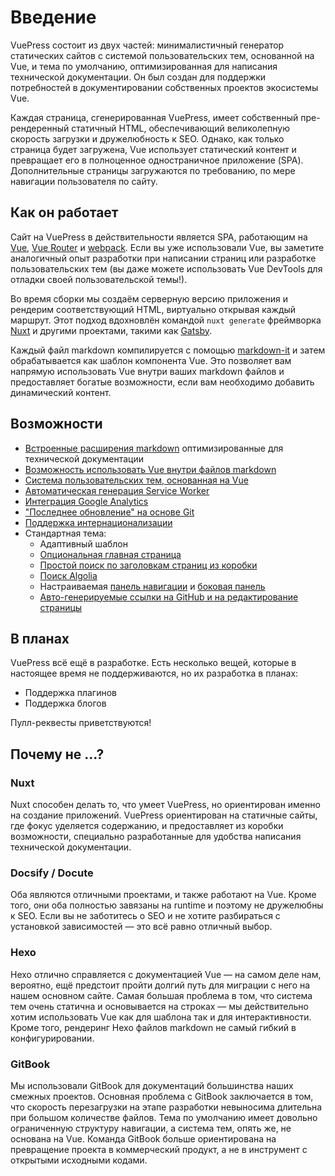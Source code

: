 # Введение

<Bit/>

VuePress состоит из двух частей: минималистичный генератор статических сайтов с системой пользовательских тем, основанной на Vue, и тема по умолчанию, оптимизированная для написания технической документации. Он был создан для поддержки потребностей в документировании собственных проектов экосистемы Vue.

Каждая страница, сгенерированная VuePress, имеет собственный пре-рендеренный статичный HTML, обеспечивающий великолепную скорость загрузки и дружелюбность к SEO. Однако, как только страница будет загружена, Vue использует статический контент и превращает его в полноценное одностраничное приложение (SPA). Дополнительные страницы загружаются по требованию, по мере навигации пользователя по сайту.

## Как он работает

Сайт на VuePress в действительности является SPA, работающим на [Vue](http://vuejs.org/), [Vue Router](https://github.com/vuejs/vue-router) и [webpack](http://webpack.js.org/). Если вы уже использовали Vue, вы заметите аналогичный опыт разработки при написании страниц или разработке пользовательских тем (вы даже можете использовать Vue DevTools для отладки своей пользовательской темы!).

Во время сборки мы создаём серверную версию приложения и рендерим соответствующий HTML, виртуально открывая каждый маршрут. Этот подход вдохновлён командой `nuxt generate` фреймворка [Nuxt](https://nuxtjs.org/) и другими проектами, такими как [Gatsby](https://www.gatsbyjs.org/).

Каждый файл markdown компилируется с помощью [markdown-it](https://github.com/markdown-it/markdown-it) и затем обрабатывается как шаблон компонента Vue. Это позволяет вам напрямую использовать Vue внутри ваших markdown файлов и предоставляет богатые возможности, если вам необходимо добавить динамический контент.

## Возможности

- [Встроенные расширения markdown](./markdown.md) оптимизированные для технической документации
- [Возможность использовать Vue внутри файлов markdown](./using-vue.md)
- [Система пользовательских тем, основанная на Vue](./custom-themes.md)
- [Автоматическая генерация Service Worker](../config/README.md#serviceworker)
- [Интеграция Google Analytics](../config/README.md#ga)
- ["Последнее обновление" на основе Git](../default-theme-config/README.md#посnеднее-обновnение)
- [Поддержка интернационализации](./i18n.md)
- Стандартная тема:
  - Адаптивный шаблон
  - [Опциональная главная страница](../default-theme-config/README.md#гnавная-страница)
  - [Простой поиск по заголовкам страниц из коробки](../default-theme-config/README.md#встроенный-поиск)
  - [Поиск Algolia](../default-theme-config/README.md#поиск-algolia)
  - Настраиваемая [панель навигации](../default-theme-config/README.md#панеnь-навигации) и [боковая панель](../default-theme-config/README.md#боковая-панеnь)
  - [Авто-генерируемые ссылки на GitHub и на редактирование страницы](../default-theme-config/README.md#git-репозиторий-и-ссыnки-на-редактирование-страниц)

## В планах

VuePress всё ещё в разработке. Есть несколько вещей, которые в настоящее время не поддерживаются, но их разработка в планах:

- Поддержка плагинов
- Поддержка блогов

Пулл-реквесты приветствуются!

## Почему не ...?

### Nuxt

Nuxt способен делать то, что умеет VuePress, но ориентирован именно на создание приложений. VuePress ориентирован на статичные сайты, где фокус уделяется содержанию, и предоставляет из коробки возможности, специально разработанные для удобства написания технической документации.

### Docsify / Docute

Оба являются отличными проектами, и также работают на Vue. Кроме того, они оба полностью завязаны на runtime и поэтому не дружелюбны к SEO. Если вы не заботитесь о SEO и не хотите разбираться с установкой зависимостей — это всё равно отличный выбор.

### Hexo

Hexo отлично справляется с документацией Vue — на самом деле нам, вероятно, ещё предстоит пройти долгий путь для миграции с него на нашем основном сайте. Самая большая проблема в том, что система тем очень статична и основывается на строках — мы действительно хотим использовать Vue как для шаблона так и для интерактивности. Кроме того, рендеринг Hexo файлов markdown не самый гибкий в конфигурировании.

### GitBook

Мы использовали GitBook для документаций большинства наших смежных проектов. Основная проблема с GitBook заключается в том, что скорость перезагрузки на этапе разработки невыносима длительна при большом количестве файлов. Тема по умолчанию имеет довольно ограниченную структуру навигации, а система тем, опять же, не основана на Vue. Команда GitBook больше ориентирована на превращение проекта в коммерческий продукт, а не в инструмент с открытыми исходными кодами.
